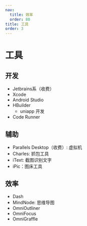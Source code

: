 ```yaml
---
nav:
  title: 效率
  order: 80
title: 工具
order: 3
---
```


# 工具

## 开发

- Jetbrains系（收费）
- Xcode
- Android Studio
- HBuilder
  - uniapp 开发
- Code Runner

## 辅助

- Parallels Desktop（收费）: 虚拟机
- Charles: 抓包工具
- iText: 截图识别文字
- iPic：图床工具

## 效率

- Dash
- MindNode: 思维导图
- OmniOutliner
- OmniFocus
- OmniGraffle